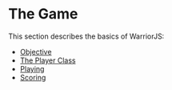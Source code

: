 # The Game

This section describes the basics of WarriorJS:

* [Objective](Objective.md)
* [The Player Class](ThePlayerClass.md)
* [Playing](Playing.md)
* [Scoring](Scoring.md)
